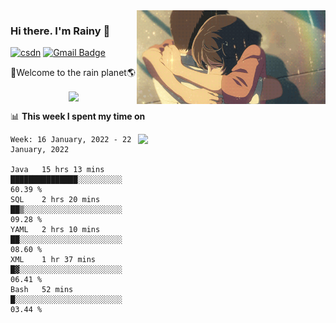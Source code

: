 <img  align='right' height="150" src="https://github.com/LikeRainDay/LikeRainDay/blob/master/pic/img_rain_1.gif?raw=true">



### Hi there. I'm Rainy :lemon:

[![csdn](https://img.shields.io/badge/-csdn-c14438?style=flat-square&logo=c&logoColor=white)](https://blog.csdn.net/qq_15807167)
[![Gmail Badge](https://img.shields.io/badge/-gmail-c14438?style=flat-square&logo=Gmail&logoColor=white&link=mailto:houshuai0816@gmail.com)](mailto:houshuai0816@gmail.com)

🚀Welcome to the rain planet🌎

<center>
<img align='center'  src="https://source.unsplash.com/random/1200x600">
</center>

📊 **This week I spent my time on**

<img align='right'   width="300" src="https://github-readme-stats.vercel.app/api?username=LikeRainDay&show_icons=true&title_color=fff&icon_color=79ff97&text_color=9f9f9f&bg_color=151515">

<!--START_SECTION:waka-->
```text
Week: 16 January, 2022 - 22 January, 2022

Java   15 hrs 13 mins  ███████████████░░░░░░░░░░   60.39 % 
SQL    2 hrs 20 mins   ██▒░░░░░░░░░░░░░░░░░░░░░░   09.28 % 
YAML   2 hrs 10 mins   ██░░░░░░░░░░░░░░░░░░░░░░░   08.60 % 
XML    1 hr 37 mins    █▓░░░░░░░░░░░░░░░░░░░░░░░   06.41 % 
Bash   52 mins         █░░░░░░░░░░░░░░░░░░░░░░░░   03.44 % 
```
<!--END_SECTION:waka-->
